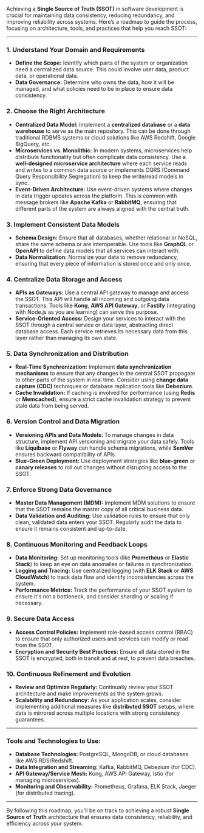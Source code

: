 Achieving a **Single Source of Truth (SSOT)** in software development is crucial for maintaining data consistency, reducing redundancy, and improving reliability across systems. Here’s a roadmap to guide the process, focusing on architecture, tools, and practices that help you reach SSOT:

---

### **1. Understand Your Domain and Requirements**
   - **Define the Scope:** Identify which parts of the system or organization need a centralized data source. This could involve user data, product data, or operational data.
   - **Data Governance:** Determine who owns the data, how it will be managed, and what policies need to be in place to ensure data consistency.

### **2. Choose the Right Architecture**
   - **Centralized Data Model:** Implement a **centralized database** or a **data warehouse** to serve as the main repository. This can be done through traditional RDBMS systems or cloud solutions like AWS Redshift, Google BigQuery, etc.
   - **Microservices vs. Monolithic:** In modern systems, microservices help distribute functionality but often complicate data consistency. Use a **well-designed microservice architecture** where each service reads and writes to a common data source or implements CQRS (Command Query Responsibility Segregation) to keep the write/read models in sync.
   - **Event-Driven Architecture:** Use event-driven systems where changes in data trigger updates across the platform. This is common with message brokers like **Apache Kafka** or **RabbitMQ**, ensuring that different parts of the system are always aligned with the central truth.

### **3. Implement Consistent Data Models**
   - **Schema Design:** Ensure that all databases, whether relational or NoSQL, share the same schema or are interoperable. Use tools like **GraphQL** or **OpenAPI** to define data models that all services can interact with.
   - **Data Normalization:** Normalize your data to remove redundancy, ensuring that every piece of information is stored once and only once.

### **4. Centralize Data Storage and Access**
   - **APIs as Gateways:** Use a central API gateway to manage and access the SSOT. This API will handle all incoming and outgoing data transactions. Tools like **Kong**, **AWS API Gateway**, or **Fastify** (integrating with Node.js as you are learning) can serve this purpose.
   - **Service-Oriented Access:** Design your services to interact with the SSOT through a central service or data layer, abstracting direct database access. Each service retrieves its necessary data from this layer rather than managing its own state.

### **5. Data Synchronization and Distribution**
   - **Real-Time Synchronization:** Implement **data synchronization mechanisms** to ensure that any changes in the central SSOT propagate to other parts of the system in real time. Consider using **change data capture (CDC)** techniques or database replication tools like **Debezium**.
   - **Cache Invalidation:** If caching is involved for performance (using **Redis** or **Memcached**), ensure a strict cache invalidation strategy to prevent stale data from being served.

### **6. Version Control and Data Migration**
   - **Versioning APIs and Data Models:** To manage changes in data structure, implement API versioning and migrate your data safely. Tools like **Liquibase** or **Flyway** can handle schema migrations, while **SemVer** ensures backward compatibility of APIs.
   - **Blue-Green Deployment:** Use deployment strategies like **blue-green** or **canary releases** to roll out changes without disrupting access to the SSOT.

### **7. Enforce Strong Data Governance**
   - **Master Data Management (MDM):** Implement MDM solutions to ensure that the SSOT remains the master copy of all critical business data.
   - **Data Validation and Auditing:** Use validation rules to ensure that only clean, validated data enters your SSOT. Regularly audit the data to ensure it remains consistent and up-to-date.

### **8. Continuous Monitoring and Feedback Loops**
   - **Data Monitoring:** Set up monitoring tools (like **Prometheus** or **Elastic Stack**) to keep an eye on data anomalies or failures in synchronization.
   - **Logging and Tracing:** Use centralized logging (with **ELK Stack** or **AWS CloudWatch**) to track data flow and identify inconsistencies across the system.
   - **Performance Metrics:** Track the performance of your SSOT system to ensure it's not a bottleneck, and consider sharding or scaling if necessary.

### **9. Secure Data Access**
   - **Access Control Policies:** Implement role-based access control (RBAC) to ensure that only authorized users and services can modify or read from the SSOT.
   - **Encryption and Security Best Practices:** Ensure all data stored in the SSOT is encrypted, both in transit and at rest, to prevent data breaches.

### **10. Continuous Refinement and Evolution**
   - **Review and Optimize Regularly:** Continually review your SSOT architecture and make improvements as the system grows.
   - **Scalability and Redundancy:** As your application scales, consider implementing additional measures like **distributed SSOT** setups, where data is mirrored across multiple locations with strong consistency guarantees.

---

### Tools and Technologies to Use:
- **Database Technologies:** PostgreSQL, MongoDB, or cloud databases like AWS RDS/Redshift.
- **Data Integration and Streaming:** Kafka, RabbitMQ, Debezium (for CDC).
- **API Gateway/Service Mesh:** Kong, AWS API Gateway, Istio (for managing microservices).
- **Monitoring and Observability:** Prometheus, Grafana, ELK Stack, Jaeger (for distributed tracing).

---

By following this roadmap, you'll be on track to achieving a robust **Single Source of Truth** architecture that ensures data consistency, reliability, and efficiency across your system.
